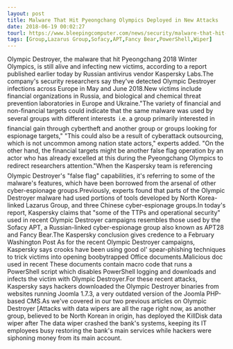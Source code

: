 ```yaml
---
layout: post
title: Malware That Hit Pyeongchang Olympics Deployed in New Attacks
date: 2018-06-19 00:02:27
tourl: https://www.bleepingcomputer.com/news/security/malware-that-hit-pyeongchang-olympics-deployed-in-new-attacks/
tags: [Group,Lazarus Group,Sofacy,APT,Fancy Bear,PowerShell,Wiper]
---
```

Olympic Destroyer, the malware that hit Pyeongchang 2018 Winter Olympics, is still alive and infecting new victims, according to a report published earlier today by Russian antivirus vendor Kaspersky Labs.The company's security researchers say they've detected Olympic Destroyer infections across Europe in May and June 2018.New victims include financial organizations in Russia, and biological and chemical threat prevention laboratories in Europe and Ukraine."The variety of financial and non-financial targets could indicate that the same malware was used by several groups with different interests  i.e. a group primarily interested in financial gain through cybertheft and another group or groups looking for espionage targets," "This could also be a result of cyberattack outsourcing, which is not uncommon among nation state actors," experts added. "On the other hand, the financial targets might be another false flag operation by an actor who has already excelled at this during the Pyeongchang Olympics to redirect researchers attention."When the Kaspersky team is referencing Olympic Destroyer's "false flag" capabilities, it's referring to some of the malware's features, which have been borrowed from the arsenal of other cyber-espionage groups.Previously, experts found that parts of the Olympic Destroyer malware had used portions of tools developed by North Korea-linked Lazarus Group, and three Chinese cyber-espionage groups.In today's report, Kaspersky claims that "some of the TTPs and operational security" used in recent Olympic Destroyer campaigns resembles those used by the Sofacy APT, a Russian-linked cyber-espionage group also known as APT28 and Fancy Bear.The Kaspersky conclusion gives credence to a February Washington Post As for the recent Olympic Destroyer campaigns, Kaspersky says crooks have been using good ol' spear-phishing techniques to trick victims into opening boobytrapped Office documents.Malicious doc used in recent These documents contain macro code that runs a PowerShell script which disables PowerShell logging and downloads and infects the victim with Olympic Destroyer.For these recent attacks, Kaspersky says hackers downloaded the Olympic Destroyer binaries from websites running Joomla 1.7.3, a very outdated version of the Joomla PHP-based CMS.As we've covered in our two previous articles on Olympic Destroyer [Attacks with data wipers are all the rage right now, as another group, believed to be North Korean in origin, has deployed the KillDisk data wiper after The data wiper crashed the bank's systems, keeping its IT employees busy restoring the bank's main services while hackers were siphoning money from its main account.